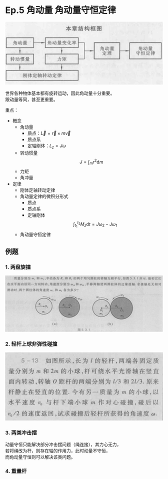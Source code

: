 # Ep.5 角动量 角动量守恒定律

![知识框图](images/5-Angular_Momentum--03-14_16-27-20.png)

世界各种物体基本都有旋转运动，因此角动量十分重要。  
跟动量等同，甚至更重要。

重点：

* 概念
  * 角动量
    * 质点：$\vec{L}=\vec{r}\times m\vec{v}$
    * 质点系
    * 定轴刚体：$L_z=J\omega$
  * 转动惯量
    $$
    J=\int_m r^2\textrm{d}m
    $$
  * 力矩
  * 角冲量
* 定律
  * 刚体定轴转动定律
  * 角动量定律的微积分形式
    * 质点
    * 质点系
    * 定轴刚体  
      $$
      \int_{t_1}^{t_2}M_z\textrm{d}t=J\omega_2-J\omega_1
      $$
  * 角动量守恒定律

## 例题

### 1. 两盘旋撞

![图 4](images/5-Angular_Momentum--03-21_17-31-11.png)

### 2. 轻杆上球非弹性碰撞

![图 3](images/5-Angular_Momentum--03-21_17-30-45.png)

### 3. 两类冲击摆

动量守恒只能解决部分冲击摆问题（绳连接），其力心无力，  
若将绳改为杆，则存在轴的作用力，此时动量不守恒，  
而角动量守恒则可以解决该类问题。



### 4. 重量杆
